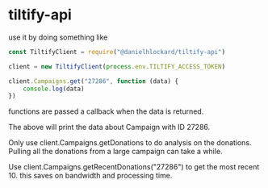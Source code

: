 # tiltify-api

use it by doing something like

```javascript
const TiltifyClient = require("@danielhlockard/tiltify-api")

client = new TiltifyClient(process.env.TILTIFY_ACCESS_TOKEN)

client.Campaigns.get("27286", function (data) {
    console.log(data)
})
```

functions are passed a callback when the data is returned.

The above will print the data about Campaign with ID 27286.

Only use client.Campaigns.getDonations to do analysis on the donations. Pulling all the donations from a large campaign can take a while.

Use client.Campaigns.getRecentDonations("27286") to get the most recent 10. this saves on bandwidth and processing time.